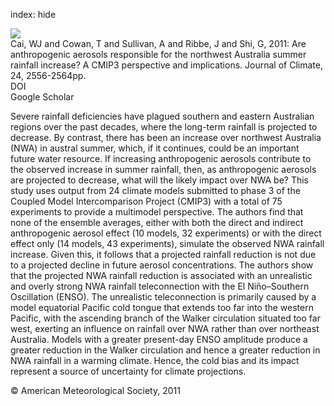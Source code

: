 index: hide

<div class="Citation">
    <div class="Citation-thumb CitationThumb-linked"  data-href="https://doi.org/10.1175/2010jcli3832.1">
      <img src="https://static.claimspace.cloud/climate-study-static/refs/thumbs/14/Cai_et_al_2011c-thumb.png" />
    </div>

  <div class="Citation-body">
    <div class="Citation-text">Cai, WJ and Cowan, T and Sullivan, A and Ribbe, J and Shi, G, 2011: Are anthropogenic aerosols responsible for the northwest Australia summer rainfall increase? A CMIP3 perspective and implications. <span class="Article-journal">Journal of Climate, </span><span class="Article-volume">24, </span>2556-2564pp.</div>
    <div class="Citation-links">
      <div class="CitationLink" data-href="https://doi.org/10.1175/2010jcli3832.1">
        <div class="CitationLink-icon CitationLink-Doi"></div>
        <div class="CitationLink-text">DOI</div>
      </div>
      <div class="CitationLink" data-href="https://scholar.google.com/scholar?q=10.1175/2010jcli3832.1">
        <div class="CitationLink-icon CitationLink-Scholar"></div>
        <div class="CitationLink-text">Google Scholar</div>
      </div>
    </div>
  </div>
</div>

Severe rainfall deficiencies have plagued southern and eastern Australian regions over the past decades, where the long-term rainfall is projected to decrease. By contrast, there has been an increase over northwest Australia (NWA) in austral summer, which, if it continues, could be an important future water resource. If increasing anthropogenic aerosols contribute to the observed increase in summer rainfall, then, as anthropogenic aerosols are projected to decrease, what will the likely impact over NWA be? This study uses output from 24 climate models submitted to phase 3 of the Coupled Model Intercomparison Project (CMIP3) with a total of 75 experiments to provide a multimodel perspective. The authors find that none of the ensemble averages, either with both the direct and indirect anthropogenic aerosol effect (10 models, 32 experiments) or with the direct effect only (14 models, 43 experiments), simulate the observed NWA rainfall increase. Given this, it follows that a projected rainfall reduction is not due to a projected decline in future aerosol concentrations. The authors show that the projected NWA rainfall reduction is associated with an unrealistic and overly strong NWA rainfall teleconnection with the El Niño–Southern Oscillation (ENSO). The unrealistic teleconnection is primarily caused by a model equatorial Pacific cold tongue that extends too far into the western Pacific, with the ascending branch of the Walker circulation situated too far west, exerting an influence on rainfall over NWA rather than over northeast Australia. Models with a greater present-day ENSO amplitude produce a greater reduction in the Walker circulation and hence a greater reduction in NWA rainfall in a warming climate. Hence, the cold bias and its impact represent a source of uncertainty for climate projections.

<div class="Citation-copy">
&copy; American Meteorological Society, 2011
</div>